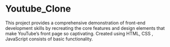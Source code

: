 # Youtube_Clone
This project provides a comprehensive demonstration of front-end development skills by recreating the core features
and design elements that make YouTube’s front page so captivating.
Created using HTML, CSS , JavaScript consists of basic functionality.
